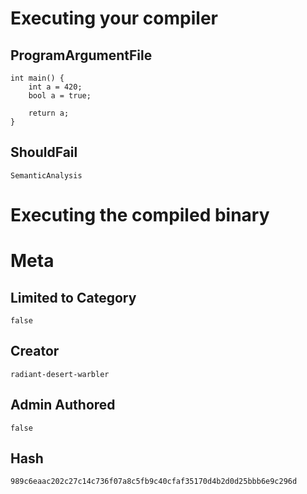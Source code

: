 # Executing your compiler

## ProgramArgumentFile

```
int main() {
    int a = 420;
    bool a = true;

    return a;
}
```

## ShouldFail

```
SemanticAnalysis
```

# Executing the compiled binary

# Meta

## Limited to Category

```
false
```

## Creator

```
radiant-desert-warbler
```

## Admin Authored

```
false
```

## Hash

```
989c6eaac202c27c14c736f07a8c5fb9c40cfaf35170d4b2d0d25bbb6e9c296d
```

